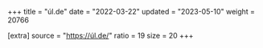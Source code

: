 +++
title = "úl.de"
date = "2022-03-22"
updated = "2023-05-10"
weight = 20766

[extra]
source = "https://úl.de/"
ratio = 19
size = 20
+++

